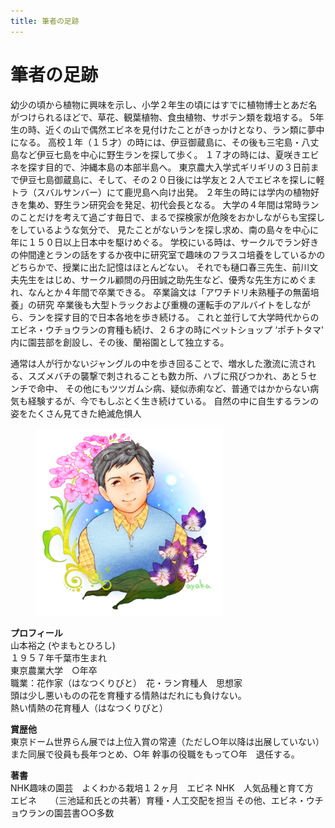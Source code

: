 ```yaml
---
title: 筆者の足跡
---
```

筆者の足跡
==
幼少の頃から植物に興味を示し、小学２年生の頃にはすでに植物博士とあだ名がつけられるほどで、草花、観葉植物、食虫植物、サボテン類を栽培する。
5年生の時、近くの山で偶然エビネを見付けたことがきっかけとなり、ラン類に夢中になる。
高校１年（１５才）の時には、伊豆御蔵島に、その後も三宅島・八丈島など伊豆七島を中心に野生ランを探して歩く。
１７才の時には、夏咲きエビネを探す目的で、沖縄本島の本部半島へ。
東京農大入学式ギリギリの３日前まで伊豆七島御蔵島に、そして、その２０日後には学友と２人でエビネを探しに軽トラ（スバルサンバー）にて鹿児島へ向け出発。
２年生の時には学内の植物好きを集め、野生ラン研究会を発足、初代会長となる。
大学の４年間は常時ランのことだけを考えて過ごす毎日で、まるで探検家が危険をおかしながらも宝探しをしているような気分で、
見たことがないランを探し求め、南の島々を中心に年に１５０日以上日本中を駆けめぐる。
学校にいる時は、サークルでラン好きの仲間達とランの話をするか夜中に研究室で趣味のフラスコ培養をしているかのどちらかで、授業に出た記憶はほとんどない。
それでも樋口春三先生、前川文夫先生をはじめ、サークル顧問の丹田誠之助先生など、優秀な先生方にめぐまれ、なんとか４年間で卒業できる。
卒業論文は「アワチドリ未熟種子の無菌培養」の研究
卒業後も大型トラックおよび重機の運転手のアルバイトをしながら、ランを探す目的で日本各地を歩き続ける。
これと並行して大学時代からのエビネ・ウチョウランの育種も続け、２６才の時にペットショップ ‘ポチトタマ' 内に園芸部を創設し、その後、蘭裕園として独立する。

通常は人が行かないジャングルの中を歩き回ることで、増水した激流に流される、スズメバチの襲撃で刺されることも数カ所、ハブに飛びつかれ、あと５センチで命中、
その他にもツツガムシ病、疑似赤痢など、普通ではかからない病気も経験するが、今でもしぶとく生き続けている。
自然の中に自生するランの姿をたくさん見てきた絶滅危惧人

<figure style="width: 30%; min-width: 300px;">
  <img src="/assets/images/author.png" alt="蘭裕園 - 社長" />
</figure>

<b>プロフィール</b><br />
山本裕之 (やまもとひろし)<br />
１９５７年千葉市生まれ<br />
東京農業大学　○年卒<br />
職業：花作家（はなつくりびと）　花・ラン育種人　思想家<br />
頭は少し悪いものの花を育種する情熱はだれにも負けない。<br />
熱い情熱の花育種人（はなつくりびと）<br />

<b>賞歴他</b><br />
東京ドーム世界らん展では上位入賞の常連（ただし○年以降は出展していない）
また同展で役員も長年つとめ、○年
幹事の役職をもって○年　退任する。

<b>著書</b><br />
NHK趣味の園芸　よくわかる栽培１２ヶ月　エビネ
NHK　人気品種と育て方　エビネ　　（三池延和氏との共著）育種・人工交配を担当
その他、エビネ・ウチョウランの園芸書○○多数


